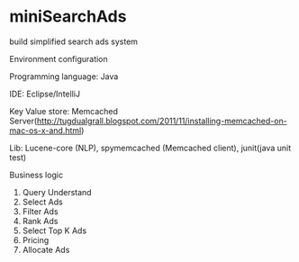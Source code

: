 # miniSearchAds
build simplified search ads system

Environment configuration

Programming language: Java 

IDE: Eclipse/IntelliJ

Key Value store: Memcached Server(http://tugdualgrall.blogspot.com/2011/11/installing-memcached-on-mac-os-x-and.html)

Lib: Lucene-core (NLP), spymemcached (Memcached client), junit(java unit test)



Business logic

1. Query Understand
2. Select Ads
3. Filter Ads
4. Rank Ads
5. Select Top K Ads
6. Pricing
7. Allocate Ads


